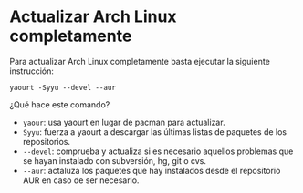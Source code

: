# Actualizar Arch Linux completamente

Para actualizar Arch Linux completamente basta ejecutar la siguiente instrucción:

    yaourt -Syyu --devel --aur

¿Qué hace este comando?

* `yaour`: usa yaourt en lugar de pacman para actualizar.
* `Syyu`: fuerza a yaourt a descargar las últimas listas de paquetes de los repositorios.
* `--devel`: comprueba y actualiza si es necesario aquellos problemas que se hayan instalado con subversión, hg, git o cvs.
* `--aur`: actaluza los paquetes que hay instalados desde el repositorio AUR en caso de ser necesario.
